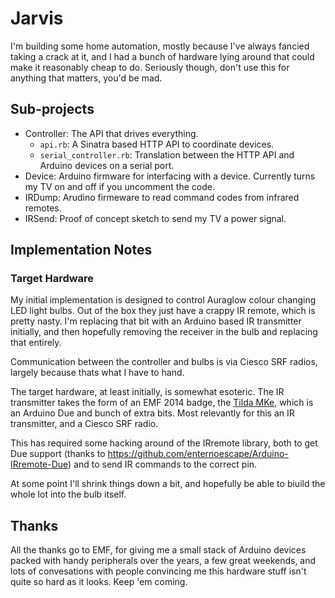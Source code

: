 # Jarvis

I'm building some home automation, mostly because I've always fancied
taking a crack at it, and I had a bunch of hardware lying around that
could make it reasonably cheap to do. Seriously though, don't use this
for anything that matters, you'd be mad.

## Sub-projects

* Controller: The API that drives everything.
  * `api.rb`: A Sinatra based HTTP API to coordinate devices.
  * `serial_controller.rb`: Translation between the HTTP API and Arduino
    devices on a serial port.
* Device: Arduino firmware for interfacing with a device. Currently turns
  my TV on and off if you uncomment the code.
* IRDump: Arudino firmeware to read command codes from infrared remotes.
* IRSend: Proof of concept sketch to send my TV a power signal.

## Implementation Notes

### Target Hardware

My initial implementation is designed to control Auraglow colour changing
LED light bulbs. Out of the box they just have a crappy IR remote, which
is pretty nasty. I'm replacing that bit with an Arduino based IR transmitter
initially, and then hopefully removing the receiver in the bulb and replacing
that entirely.

Communication between the controller and bulbs is via Ciesco SRF radios, largely
because thats what I have to hand.

The target hardware, at least initially, is somewhat esoteric. The IR transmitter
takes the form of an EMF 2014 badge, the [Tilda MKe](https://wiki.emfcamp.org/wiki/TiLDA_MKe),
which is an Arduino Due and bunch of extra bits. Most relevantly for this
an IR transmitter, and a Ciesco SRF radio.

This has required some hacking around of the IRremote library, both to
get Due support (thanks to https://github.com/enternoescape/Arduino-IRremote-Due)
and to send IR commands to the correct pin.

At some point I'll shrink things down a bit, and hopefully be able to biuild the whole
lot into the bulb itself.

## Thanks

All the thanks go to EMF, for giving me a small stack of Arduino devices packed
with handy peripherals over the years, a few great weekends, and lots of convesations
with people convincing me this hardware stuff isn't quite so hard as it looks. Keep 'em
coming.

